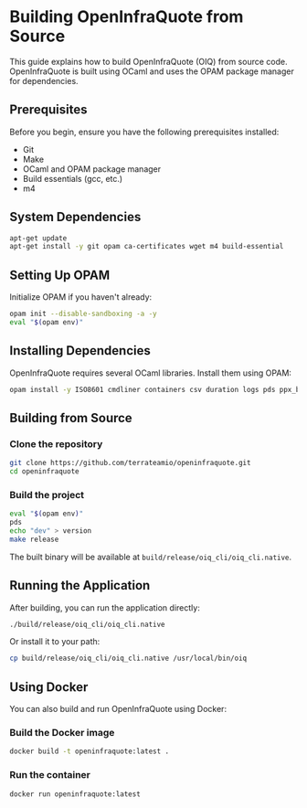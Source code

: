 # Building OpenInfraQuote from Source

This guide explains how to build OpenInfraQuote (OIQ) from source code. OpenInfraQuote is built using OCaml and uses the OPAM package manager for dependencies.

## Prerequisites

Before you begin, ensure you have the following prerequisites installed:

- Git
- Make
- OCaml and OPAM package manager
- Build essentials (gcc, etc.)
- m4

## System Dependencies

```bash
apt-get update
apt-get install -y git opam ca-certificates wget m4 build-essential
```

## Setting Up OPAM

Initialize OPAM if you haven't already:

```bash
opam init --disable-sandboxing -a -y
eval "$(opam env)"
```

## Installing Dependencies

OpenInfraQuote requires several OCaml libraries. Install them using OPAM:

```bash
opam install -y ISO8601 cmdliner containers csv duration logs pds ppx_blob ppx_deriving ppx_deriving_yojson uri yojson
```

## Building from Source

### Clone the repository

```bash
git clone https://github.com/terrateamio/openinfraquote.git
cd openinfraquote
```

### Build the project

```bash
eval "$(opam env)"
pds
echo "dev" > version
make release
```

The built binary will be available at `build/release/oiq_cli/oiq_cli.native`.

## Running the Application

After building, you can run the application directly:

```bash
./build/release/oiq_cli/oiq_cli.native
```

Or install it to your path:

```bash
cp build/release/oiq_cli/oiq_cli.native /usr/local/bin/oiq
```

## Using Docker

You can also build and run OpenInfraQuote using Docker:

### Build the Docker image

```bash
docker build -t openinfraquote:latest .
```

### Run the container

```bash
docker run openinfraquote:latest
```
